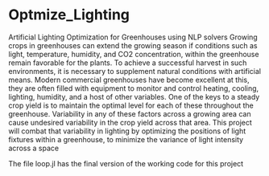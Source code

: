 # Optmize_Lighting
Artificial Lighting Optimization for Greenhouses using NLP solvers
Growing crops in greenhouses can extend the growing season if conditions such as light,
temperature, humidity, and CO2 concentration, within the greenhouse remain favorable for the
plants. To achieve a successful harvest in such environments, it is necessary to supplement
natural conditions with artificial means. Modern commercial greenhouses have become
excellent at this, they are often filled with equipment to monitor and control heating, cooling,
lighting, humidity, and a host of other variables. One of the keys to a steady crop yield is to
maintain the optimal level for each of these throughout the greenhouse. Variability in any of
these factors across a growing area can cause undesired variability in the crop yield across that
area. This project will combat that variability in lighting by optimizing the positions of light
fixtures within a greenhouse, to minimize the variance of light intensity across a space


The file loop.jl has the final version of the working code for this project
